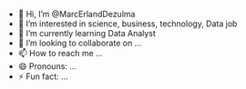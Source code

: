 - 👋 Hi, I’m @MarcErlandDezulma
- 👀 I’m interested in science, business, technology, Data job
- 🌱 I’m currently learning Data Analyst
- 💞️ I’m looking to collaborate on ...
- 📫 How to reach me ...
- 😄 Pronouns: ...
- ⚡ Fun fact: ...

<!---
MarcErlandDezulma/MarcErlandDezulma is a ✨ special ✨ repository because its `README.md` (this file) appears on your GitHub profile.
You can click the Preview link to take a look at your changes.
--->
